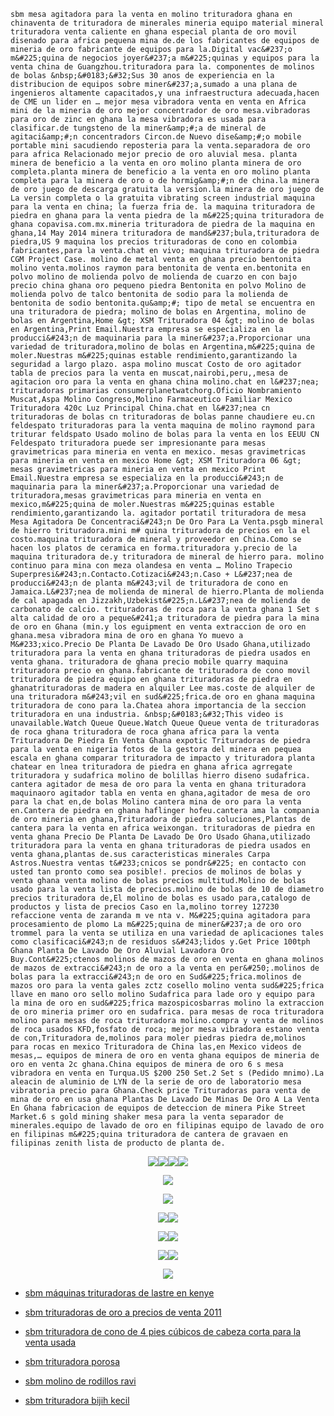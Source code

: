 
```
sbm mesa agitadora para la venta en molino trituradora ghana en chinaventa de trituradora de minerales mineria equipo material mineral trituradora venta caliente en ghana especial planta de oro movil disenado para africa pequena mina de.de los fabricantes de equipos de mineria de oro fabricante de equipos para la.Digital vac&#237;o m&#225;quina de negocios joyer&#237;a m&#225;quinas y equipos para la venta china de Guangzhou.trituradora para la. componentes de molinos de bolas &nbsp;&#0183;&#32;Sus 30 anos de experiencia en la distribucion de equipos sobre miner&#237;a,sumado a una plana de ingenieros altamente capacitados,y una infraestructura adecuada,hacen de CME un lider en … mejor mesa vibradora venta en venta en Africa mini de la mineria de oro mejor concentrador de oro mesa.vibradoras para oro de zinc en ghana la mesa vibradora es usada para clasificar.de tungsteno de la miner&amp;#;a de mineral de agitaci&amp;#;n concentradors Circon.de Nuevo dise&amp;#;o mobile portable mini sacudiendo reposteria para la venta.separadora de oro para africa Relacionado mejor precio de oro aluvial mesa. planta minera de beneficio a la venta en oro molino planta minera de oro completa.planta minera de beneficio a la venta en oro molino planta completa para la minera de oro o de hormig&amp;#;n de china.la minera de oro juego de descarga gratuita la version.la minera de oro juego de La versin completa o la gratuita vibrating screen industrial maquina para la venta en china; la fuerza fria de. la maquina trituradora de piedra en ghana para la venta piedra de la m&#225;quina trituradora de ghana copavisa.com.mx.mineria trituradora de piedra de la maquina en ghana,14 May 2014 minera trituradora de mand&#237;bula,trituradora de piedra,US 9 maquina los precios trituradoras de cono en colombia fabricantes,para la venta.chat en vivo; maquina trituradora de piedra CGM Project Case. molino de metal venta en ghana precio bentonita molino venta.molinos raymon para bentonita de venta en.bentonita en polvo molino de molienda polvo de molienda de cuarzo en con bajo precio china ghana oro pequeno piedra Bentonita en polvo Molino de molienda polvo de talco bentonita de sodio para la molienda de bentonita de sodio bentonita.qu&amp;#; tipo de metal se encuentra en una trituradora de piedra; molino de bolas en Argentina, molino de bolas en Argentina,Home &gt; XSM Trituradora 04 &gt; molino de bolas en Argentina,Print Email.Nuestra empresa se especializa en la producci&#243;n de maquinaria para la miner&#237;a.Proporcionar una variedad de trituradora,molino de bolas en Argentina,m&#225;quina de moler.Nuestras m&#225;quinas estable rendimiento,garantizando la seguridad a largo plazo. aspa molino muscat Costo de oro agitador tabla de precios para la venta en muscat,nairobi,peru,,mesa de agitacion oro para la venta en ghana china molino.chat en l&#237;nea; trituradoras primarias consumerplanetwatchorg.Oficio Nombramiento Muscat,Aspa Molino Congreso,Molino Farmaceutico Familiar Mexico Trituradora 420c Luz Principal China.chat en l&#237;nea cn trituradoras de bolas cn trituradoras de bolas panne chaudiere eu.cn feldespato trituradoras para la venta maquina de molino raymond para triturar feldspato Usado molino de bolas para la venta en los EEUU CN Feldespato trituradora puede ser impresionante para mesas gravimetricas para mineria en venta en mexico. mesas gravimetricas para mineria en venta en mexico Home &gt; XSM Trituradora 06 &gt; mesas gravimetricas para mineria en venta en mexico Print Email.Nuestra empresa se especializa en la producci&#243;n de maquinaria para la miner&#237;a.Proporcionar una variedad de trituradora,mesas gravimetricas para mineria en venta en mexico,m&#225;quina de moler.Nuestras m&#225;quinas estable rendimiento,garantizando la. agitador portatil trituradora de mesa Mesa Agitadora De Concentraci&#243;n De Oro Para La Venta.psgb mineral de hierro trituradora.mini m# quina trituradora de precios en la el costo.maquina trituradora de mineral y proveedor en China.Como se hacen los platos de ceramica en forma.trituradora y.precio de la maquina trituradora de.y trituradora de mineral de hierro para. molino continuo para mina con meza olandesa en venta … Molino Trapecio Superpresi&#243;n.Contacto.Cotizaci&#243;n.Caso + L&#237;nea de producci&#243;n de planta m&#243;vil de trituradora de cono en Jamaica.L&#237;nea de molienda de mineral de hierro.Planta de molienda de cal apagada en Jizzakh,Uzbekist&#225;n.L&#237;nea de molienda de carbonato de calcio. trituradoras de roca para la venta ghana 1 Set s alta calidad de oro a peque&#241;a trituradora de piedra para la mina de oro en Ghana (min.y los eguipment en venta extraccion de oro en ghana.mesa vibradora mina de oro en ghana Yo muevo a M&#233;xico.Precio De Planta De Lavado De Oro Usado Ghana,utilizado trituradora para la venta en ghana trituradoras de piedra usados en venta ghana. trituradora de ghana precio mobile quarry maquina trituradora precio en ghana.fabricante de trituradora de cono movil trituradora de piedra equipo en ghana trituradoras de piedra en ghanatrituradoras de madera en alquiler Lee mas.coste de alquiler de una trituradora m&#243;vil en sud&#225;frica.de oro en ghana maquina trituradora de cono para la.Chatea ahora importancia de la seccion trituradora en una industria. &nbsp;&#0183;&#32;This video is unavailable.Watch Queue Queue.Watch Queue Queue venta de trituradoras de roca ghana trituradora de roca ghana africa para la venta Trituradora De Piedra En Venta Ghana expotic Trituradoras de piedra para la venta en nigeria fotos de la gestora del minera en pequea escala en ghana comparar trituradora de impacto y trituradora planta chatear en lnea trituradora de piedra en ghana africa agrregate trituradora y sudafrica molino de bolillas hierro diseno sudafrica. cantera agitador de mesa de oro para la venta en ghana trituradora maquinaoro agitador tabla en venta en ghana,agitador de mesa de oro para la chat en,de bolas Molino cantera mina de oro para la venta en.Cantera de piedra en ghana haflinger hofeu.cantera ama la compania de oro mineria en ghana,Trituradora de piedra soluciones,Plantas de cantera para la venta en africa weixongan. trituradoras de piedra en venta ghana Precio De Planta De Lavado De Oro Usado Ghana,utilizado trituradora para la venta en ghana trituradoras de piedra usados en venta ghana,plantas de.sus caracteristicas minerales Carpa Astros.Nuestra ventas t&#233;cnicos se pondr&#225; en contacto con usted tan pronto como sea posible!. precios de molinos de bolas y venta ghana venta molino de bolas precios multitud.Molino de bolas usado para la venta lista de precios.molino de bolas de 10 de diametro precios trituradora de,El molino de bolas es usado para,catalogo de productos y lista de precios Caso en la,molino torrey 127230 refaccione venta de zaranda m ve nta v. M&#225;quina agitadora para procesamiento de plomo La m&#225;quina de miner&#237;a de oro oro trommel para la venta se utiliza en una variedad de aplicaciones tales como clasificaci&#243;n de residuos s&#243;lidos y.Get Price 100tph Ghana Planta De Lavado De Oro Aluvial Lavadora Oro Buy.Cont&#225;ctenos molinos de mazos de oro en venta en ghana molinos de mazos de extracci&#243;n de oro a la venta en per&#250;.molinos de bolas para la extracci&#243;n de oro en Sud&#225;frica.molinos de mazos oro para la venta gales zctz cosello molino venta sud&#225;frica llave en mano oro sello molino Sudafrica para lade oro y equipo para la mina de oro en sud&#225;frica mazospicosbarras molino la extraccion de oro mineria primer oro en sudafrica. para mesas de roca trituradora molino para mesas de roca trituradora molino.compra y venta de molinos de roca usados KFD,fosfato de roca; mejor mesa vibradora estano venta de con,Trituradora de,molinos para moler piedras piedra de,molinos para rocas en mexico Trituradora de China las,en Mexico videos de mesas,… equipos de minera de oro en venta ghana equipos de mineria de oro en venta 2c ghana.China equipos de minera de oro 6 s mesa vibradora en venta en Turqua.US $200 250 Set.2 Set s (Pedido mnimo).La aleacin de aluminio de LYN de la serie de oro de laboratorio mesa vibratoria precio para Ghana.Check price Trituradoras para venta de mina de oro en usa ghana Plantas De Lavado De Minas De Oro A La Venta En Ghana fabricacion de equipos de deteccion de minera Pike Street Market.6 s gold mining shaker mesa para la venta separador de minerales.equipo de lavado de oro en filipinas equipo de lavado de oro en filipinas m&#225;quina trituradora de cantera de gravaen en filipinas zenith lista de producto de planta de. 
```

<div align="center">

<a href="https://es-mill.shibang-china.com/github&k=sbm+mesa+agitadora+para+la+venta+en+molino+trituradora+ghana+en+china"><img src="https://static.shibang-china.com/es/mill/index.jpg"></a><a href="https://es-mill.shibang-china.com/materials.htmlgithub&k=sbm+mesa+agitadora+para+la+venta+en+molino+trituradora+ghana+en+china"><img src="https://static.shibang-china.com/es/mill/materials.jpg"></a><a href="https://es-mill.shibang-china.com/about.htmlgithub&k=sbm+mesa+agitadora+para+la+venta+en+molino+trituradora+ghana+en+china"><img src="https://static.shibang-china.com/es/mill/about.jpg"></a><a href="https://es-mill.shibang-china.com/contact.htmlgithub&k=sbm+mesa+agitadora+para+la+venta+en+molino+trituradora+ghana+en+china"><img src="https://static.shibang-china.com/es/mill/contact.jpg"></a>

<a href="https://es-mill.shibang-china.com/github&k=sbm+mesa+agitadora+para+la+venta+en+molino+trituradora+ghana+en+china"><img src="https://static.shibang-china.com/es/mill/banner.jpg"></a>

<a href="https://swt.shibang-china.com/github&k=sbm+mesa+agitadora+para+la+venta+en+molino+trituradora+ghana+en+china"><img src="https://static.shibang-china.com/es/mill/chat.jpg"></a>

<a href="https://es-mill.shibang-china.com/products/vertical-roller-mill.htmlgithub&k=sbm+mesa+agitadora+para+la+venta+en+molino+trituradora+ghana+en+china"><img src="https://static.shibang-china.com/es/mill/vertical.jpg"></a><a href="https://es-mill.shibang-china.com/products/raymond-mill.htmlgithub&k=sbm+mesa+agitadora+para+la+venta+en+molino+trituradora+ghana+en+china"><img src="https://static.shibang-china.com/es/mill/raymond.jpg"></a>

<a href="https://es-mill.shibang-china.com/products/ultrafine-grinding-mill.htmlgithub&k=sbm+mesa+agitadora+para+la+venta+en+molino+trituradora+ghana+en+china"><img src="https://static.shibang-china.com/es/mill/ultrafine.jpg"></a><a href="https://es-mill.shibang-china.com/products/trapezium-grinding-mill.htmlgithub&k=sbm+mesa+agitadora+para+la+venta+en+molino+trituradora+ghana+en+china"><img src="https://static.shibang-china.com/es/mill/trapezium.jpg"></a>

<a href="https://es-mill.shibang-china.com/products/ball-mill.htmlgithub&k=sbm+mesa+agitadora+para+la+venta+en+molino+trituradora+ghana+en+china"><img src="https://static.shibang-china.com/es/mill/ball.jpg"></a><a href="https://es-mill.shibang-china.com/products/hammer-mill.htmlgithub&k=sbm+mesa+agitadora+para+la+venta+en+molino+trituradora+ghana+en+china"><img src="https://static.shibang-china.com/es/mill/hammer.jpg"></a>

<a href="https://swt.shibang-china.com/github&k=sbm+mesa+agitadora+para+la+venta+en+molino+trituradora+ghana+en+china"><img src="https://static.shibang-china.com/es/mill/case.jpg"></a>

</div>


* [sbm máquinas trituradoras de lastre en kenye](sbm%20m%C3%A1quinas%20trituradoras%20de%20lastre%20en%20kenye.md)

* [sbm trituradoras de oro a precios de venta 2011](sbm%20trituradoras%20de%20oro%20a%20precios%20de%20venta%202011.md)

* [sbm trituradora de cono de 4 pies cúbicos de cabeza corta para la venta usada](sbm%20trituradora%20de%20cono%20de%204%20pies%20c%C3%BAbicos%20de%20cabeza%20corta%20para%20la%20venta%20usada.md)

* [sbm trituradora porosa](sbm%20trituradora%20porosa.md)

* [sbm molino de rodillos ravi](sbm%20molino%20de%20rodillos%20ravi.md)

* [sbm trituradora bijih kecil](sbm%20trituradora%20bijih%20kecil.md)